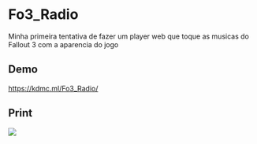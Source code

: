 # Fo3_Radio
 Minha primeira tentativa de fazer um player web que toque as musicas do Fallout 3 com a aparencia do jogo
 
 ## Demo
 https://kdmc.ml/Fo3_Radio/
 
 ## Print
![](https://kdmc.ml/Fo3_Radio/image.png)
